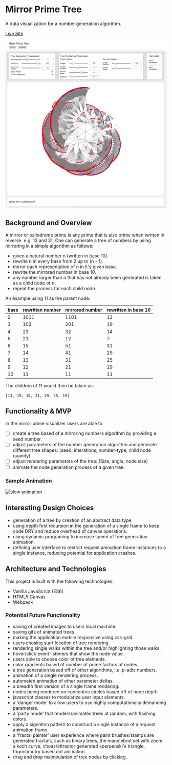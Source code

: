 # Mirror Prime Tree
A data visualization for a number generation algorithm.

[Live Site](https://johnschoeman.github.io/mirror-prime-tree/)


![home page](https://github.com/johnschoeman/mirror-prime-tree/blob/master/docs/home_page.png)

## Background and Overview

A mirror or palindrome prime is any prime that is also prime when written in reverse. e.g. 13 and 31.  One can generate a tree of numbers by using mirroring in a simple algorithm as follows: 

- given a natural number n (written in base 10).
- rewrite n in every base from 2 up to (n - 1).
- mirror each representation of n in it's given base.
- rewrite the mirrored number in base 10.
- any number larger than n that has not already been generated is taken as a child node of n.
- repeat the process for each child node.

An example using 11 as the parent node:

| base | rewritten number | mirrored number | rewritten in base 10 |
|------|------------------|-----------------|----------------------|
| 2 | 1011 | 1101 | 13 |
| 3 | 102 | 201 | 19 |
| 4 | 23 | 32 | 14 |
| 5 | 21 | 12 | 7 |
| 6 | 15 | 51 | 31 |
| 7 | 14 | 41 | 29 |
| 8 | 13 | 31 | 25 |
| 9 | 12 | 21 | 19 |
| 10 | 11 | 11 | 11 |

The children of 11 would then be taken as:
```
[13, 19, 14, 31, 29, 25, 19]
```
## Functionality & MVP

In the mirror prime visualizer users are able to

- [ ] create a tree based of a mirroring numbers algorithm by providing a seed number.
- [ ] adjust parameters of the number generation algorithm and generate different tree shapes: (seed, interations, number-type, child node quanity)
- [ ] adjust rendering parameters of the tree: (Size, angle, node size)
- [ ] animate the node generation process of a given tree.

### Sample Animation

![slow animation](https://github.com/johnschoeman/mirror-prime-tree/blob/master/docs/animated-gif-slow.gif)

## Interesting Design Choices

- generation of a tree by creation of an abstract data type.
- using depth first recursion in the generation of a single frame to keep code DRY and reduce overhead of canvas operations.
- using dynamic programing to increase speed of tree generation animation.
- defining user interface to restrict request animation frame instances to a single instance, reducing potential for application crashes.

## Architecture and Technologies

This project is built with the following technologies:

- Vanilla JavaScript (ES6)
- HTML5 Canvas
- Webpack

### Potential Future Functionality

- saving of created images to users local machine.
- saving gifs of animated trees.
- making the application mobile responsive using css-grid.
- users chosing start location of tree rendering.
- rendering single walks within the tree and/or highlighting those walks.
- hover/click event listeners that show the node value.
- users able to choose color of tree elements.
- color gradients based of number of prime factors of nodes.
- a tree generation based off of other algorithms, i.e. p-adic numbers.
- animation of a single rendering process.
- automated animation of other parameter deltas.
- a breadth first version of a single frame rendering.
- nodes being rendered on concentric circles based off of node depth.
- javascript classes to modularize user input elements.
- a 'danger mode' to allow users to use highly computationally demanding parameters.
- a 'party mode' that renders/animates trees at random, with flashing colors.
- apply a signleton pattern to construct a single instance of a request animation frame.
- a 'fractal painter' user experience where paint brushes/stamps are generated fractals, such as binary trees, the mandlebrot set with zoom, a koch curve, choas/attractor generated sperpenski's triangle, trigonomotry based dot animation.
- drag and drop mainipulation of tree nodes by clicking.